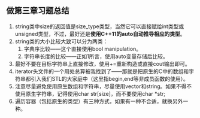 ## 做第三章习题总结
1. string类中size的返回值是size_type类型，当然它可以直接赋给int类型或unsigned类型，不过，最好还是**使用C++11的auto自动推导相应的类型**。
2. string类的大小比较大致可以分为两类：
   1. 字典序比较——这个直接使用bool manipulation。
   2. 字符串长度的比较——正如1所言，使用auto变量存储后比较。
3. 最好不要在目标字符串上直接修改，使用+=重新构造或直接cout输出即可。
4. iterator头文件的一个用处总算被我找到了——那就是把原生的C中的数组和字符串都引入我们STL的大家庭中（这里指begin,end等非成员函数的使用）。
5. 注意尽量避免使用原生数组和字符串，尽量使用vector和string。如果不得不使用原生字符串，记得使用char str[size]，而不要使用char *str;
6. 遍历容器（包括原生的类型）有三种方式，如果有一种不合适，就换另外一种。